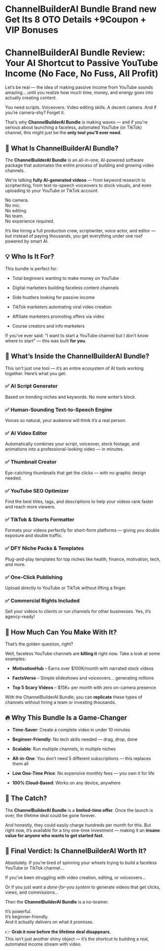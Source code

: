 # ChannelBuilderAI Bundle Brand new Get Its 8 OTO Details +9Coupon + VIP Bonuses
<h1 class="" data-start="189" data-end="300"><strong data-start="191" data-end="300">ChannelBuilderAI Bundle Review: Your AI Shortcut to Passive YouTube Income (No Face, No Fuss, All Profit)</strong></h1>
<p class="" data-start="302" data-end="468">Let’s be real — the idea of making passive income from YouTube sounds amazing… until you realize how much time, money, and energy goes into actually creating content.</p>
<p class="" data-start="470" data-end="575">You need scripts. Voiceovers. Video editing skills. A decent camera. And if you’re camera-shy? Forget it.</p>
<p class="" data-start="577" data-end="777">That’s why <strong data-start="588" data-end="615">ChannelBuilderAI Bundle</strong> is making waves — and if you're serious about launching a faceless, automated YouTube (or TikTok) channel, this might just be the <strong data-start="746" data-end="776">only tool you'll ever need</strong>.</p>

<h2 class="" data-start="779" data-end="817">🚀 What Is ChannelBuilderAI Bundle?</h2>
<p class="" data-start="819" data-end="970">The <strong data-start="823" data-end="850">ChannelBuilderAI Bundle</strong> is an all-in-one, AI-powered software package that automates the entire process of building and growing video channels.</p>
<p class="" data-start="972" data-end="1160">We're talking <strong data-start="986" data-end="1015">fully AI-generated videos</strong> — from keyword research to scriptwriting, from text-to-speech voiceovers to stock visuals, and even uploading to your YouTube or TikTok account.</p>
<p class="" data-start="1162" data-end="1233">No camera.<br data-start="1172" data-end="1175" />No mic.<br data-start="1182" data-end="1185" />No editing.<br data-start="1196" data-end="1199" />No team.<br data-start="1207" data-end="1210" />No experience required.</p>
<p class="" data-start="1235" data-end="1403">It’s like hiring a full production crew, scriptwriter, voice actor, and editor — but instead of paying thousands, you get everything under one roof powered by smart AI.</p>

<h2 class="" data-start="1405" data-end="1425">💡 Who Is It For?</h2>
<p class="" data-start="1427" data-end="1454">This bundle is perfect for:</p>

<ul data-start="1456" data-end="1751">
 	<li class="" data-start="1456" data-end="1508">
<p class="" data-start="1458" data-end="1508">Total beginners wanting to make money on YouTube</p>
</li>
 	<li class="" data-start="1509" data-end="1565">
<p class="" data-start="1511" data-end="1565">Digital marketers building faceless content channels</p>
</li>
 	<li class="" data-start="1566" data-end="1610">
<p class="" data-start="1568" data-end="1610">Side hustlers looking for passive income</p>
</li>
 	<li class="" data-start="1611" data-end="1663">
<p class="" data-start="1613" data-end="1663">TikTok marketers automating viral video creation</p>
</li>
 	<li class="" data-start="1664" data-end="1714">
<p class="" data-start="1666" data-end="1714">Affiliate marketers promoting offers via video</p>
</li>
 	<li class="" data-start="1715" data-end="1751">
<p class="" data-start="1717" data-end="1751">Course creators and info marketers</p>
</li>
</ul>
<p class="" data-start="1753" data-end="1871">If you've ever said: "I want to start a YouTube channel but I don’t know where to start" — this was built <strong data-start="1859" data-end="1870">for you</strong>.</p>

<h2 class="" data-start="1873" data-end="1921">🎯 What’s Inside the ChannelBuilderAI Bundle?</h2>
<p class="" data-start="1923" data-end="2025">This isn’t just one tool — it’s an entire ecosystem of AI tools working together. Here’s what you get:</p>

<h3 class="" data-start="2027" data-end="2054">✅ AI Script Generator</h3>
<p class="" data-start="2055" data-end="2117">Based on trending niches and keywords. No more writer’s block.</p>

<h3 class="" data-start="2119" data-end="2163">✅ Human-Sounding Text-to-Speech Engine</h3>
<p class="" data-start="2164" data-end="2227">Voices so natural, your audience will think it’s a real person.</p>

<h3 class="" data-start="2229" data-end="2252">✅ AI Video Editor</h3>
<p class="" data-start="2253" data-end="2377">Automatically combines your script, voiceover, stock footage, and animations into a professional-looking video — in minutes.</p>

<h3 class="" data-start="2379" data-end="2404">✅ Thumbnail Creator</h3>
<p class="" data-start="2405" data-end="2481">Eye-catching thumbnails that get the clicks — with no graphic design needed.</p>

<h3 class="" data-start="2483" data-end="2512">✅ YouTube SEO Optimizer</h3>
<p class="" data-start="2513" data-end="2613">Find the best titles, tags, and descriptions to help your videos rank faster and reach more viewers.</p>

<h3 class="" data-start="2615" data-end="2648">✅ TikTok &amp; Shorts Formatter</h3>
<p class="" data-start="2649" data-end="2752">Formats your videos perfectly for short-form platforms — giving you double exposure and double traffic.</p>

<h3 class="" data-start="2754" data-end="2789">✅ DFY Niche Packs &amp; Templates</h3>
<p class="" data-start="2790" data-end="2878">Plug-and-play templates for top niches like health, finance, motivation, tech, and more.</p>

<h3 class="" data-start="2880" data-end="2908">✅ One-Click Publishing</h3>
<p class="" data-start="2909" data-end="2971">Upload directly to YouTube or TikTok without lifting a finger.</p>

<h3 class="" data-start="2973" data-end="3007">✅ Commercial Rights Included</h3>
<p class="" data-start="3008" data-end="3097">Sell your videos to clients or run channels for other businesses. Yes, it’s agency-ready!</p>

<h2 class="" data-start="3099" data-end="3135">💸 How Much Can You Make With It?</h2>
<p class="" data-start="3137" data-end="3171">That’s the golden question, right?</p>
<p class="" data-start="3173" data-end="3264">Well, faceless YouTube channels are <strong data-start="3209" data-end="3223">killing it</strong> right now. Take a look at some examples:</p>

<ul data-start="3266" data-end="3486">
 	<li class="" data-start="3266" data-end="3339">
<p class="" data-start="3268" data-end="3339"><strong data-start="3268" data-end="3285">MotivationHub</strong> – Earns over $100K/month with narrated stock videos</p>
</li>
 	<li class="" data-start="3340" data-end="3414">
<p class="" data-start="3342" data-end="3414"><strong data-start="3342" data-end="3356">FactsVerse</strong> – Simple slideshows and voiceovers… generating millions</p>
</li>
 	<li class="" data-start="3415" data-end="3486">
<p class="" data-start="3417" data-end="3486"><strong data-start="3417" data-end="3439">Top 5 Scary Videos</strong> – $15K+ per month with zero on-camera presence</p>
</li>
</ul>
<p class="" data-start="3488" data-end="3613">With the ChannelBuilderAI Bundle, you can <strong data-start="3530" data-end="3543">replicate</strong> these types of channels without hiring a team or investing thousands.</p>

<h2 class="" data-start="3615" data-end="3654">🔥 Why This Bundle Is a Game-Changer</h2>
<ul data-start="3656" data-end="4063">
 	<li class="" data-start="3656" data-end="3719">
<p class="" data-start="3658" data-end="3719"><strong data-start="3658" data-end="3672">Time-Saver</strong>: Create a complete video in under 10 minutes</p>
</li>
 	<li class="" data-start="3720" data-end="3787">
<p class="" data-start="3722" data-end="3787"><strong data-start="3722" data-end="3743">Beginner-Friendly</strong>: No tech skills needed — drag, drop, done</p>
</li>
 	<li class="" data-start="3788" data-end="3847">
<p class="" data-start="3790" data-end="3847"><strong data-start="3790" data-end="3802">Scalable</strong>: Run multiple channels, in multiple niches</p>
</li>
 	<li class="" data-start="3848" data-end="3933">
<p class="" data-start="3850" data-end="3933"><strong data-start="3850" data-end="3864">All-in-One</strong>: You don’t need 5 different subscriptions — this replaces them all</p>
</li>
 	<li class="" data-start="3934" data-end="4009">
<p class="" data-start="3936" data-end="4009"><strong data-start="3936" data-end="3958">Low One-Time Price</strong>: No expensive monthly fees — you own it for life</p>
</li>
 	<li class="" data-start="4010" data-end="4063">
<p class="" data-start="4012" data-end="4063"><strong data-start="4012" data-end="4032">100% Cloud-Based</strong>: Works on any device, anywhere</p>
</li>
</ul>
<h2 class="" data-start="4065" data-end="4081">🛑 The Catch?</h2>
<p class="" data-start="4083" data-end="4209">The <strong data-start="4087" data-end="4114">ChannelBuilderAI Bundle</strong> is a <strong data-start="4120" data-end="4142">limited-time offer</strong>. Once the launch is over, the lifetime deal could be gone forever.</p>
<p class="" data-start="4211" data-end="4413">And honestly, they could easily charge hundreds per month for this. But right now, it’s available for a tiny one-time investment — making it an <strong data-start="4355" data-end="4412">insane value for anyone who wants to get started fast</strong>.</p>

<h2 class="" data-start="4415" data-end="4465">🧠 Final Verdict: Is ChannelBuilderAI Worth It?</h2>
<p class="" data-start="4467" data-end="4572">Absolutely. If you’re tired of spinning your wheels trying to build a faceless YouTube or TikTok channel…</p>
<p class="" data-start="4574" data-end="4644">If you’ve been struggling with video creation, editing, or voiceovers…</p>
<p class="" data-start="4646" data-end="4751">Or if you just want a <em data-start="4668" data-end="4689">done-for-you system</em> to generate videos that get clicks, views, and commissions...</p>
<p class="" data-start="4753" data-end="4806">Then the <strong data-start="4762" data-end="4789">ChannelBuilderAI Bundle</strong> is a no-brainer.</p>
<p class="" data-start="4808" data-end="4896">It’s powerful.<br data-start="4822" data-end="4825" />It’s beginner-friendly.<br data-start="4848" data-end="4851" />And it actually delivers on what it promises.</p>
<p class="" data-start="4898" data-end="5068">👉 <strong data-start="4901" data-end="4953">Grab it now before the lifetime deal disappears.</strong><br data-start="4953" data-end="4956" />This isn’t just another shiny object — it’s the shortcut to building a real, automated income stream with video.</p>
